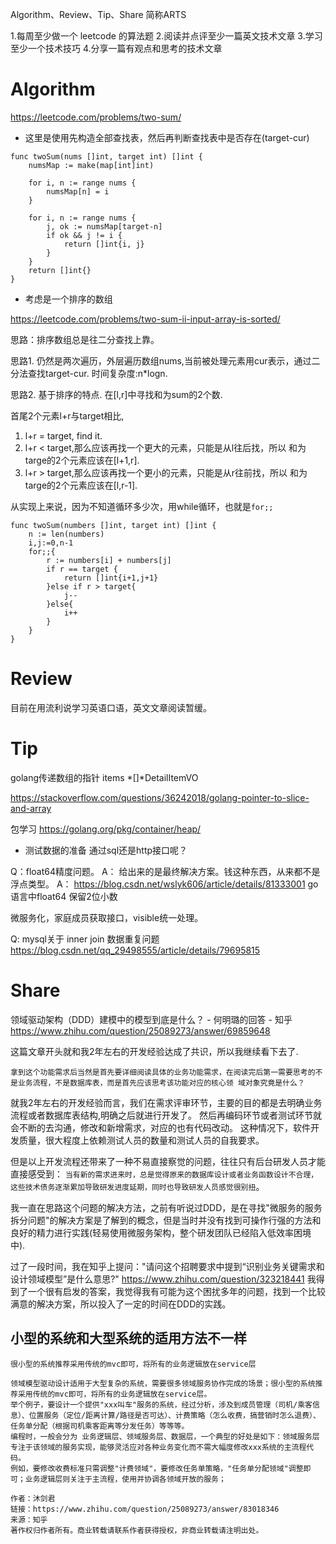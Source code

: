 
Algorithm、Review、Tip、Share 简称ARTS

1.每周至少做一个 leetcode 的算法题 2.阅读并点评至少一篇英文技术文章 3.学习至少一个技术技巧 4.分享一篇有观点和思考的技术文章

# Algorithm
https://leetcode.com/problems/two-sum/

* 这里是使用先构造全部查找表，然后再判断查找表中是否存在(target-cur)
```
func twoSum(nums []int, target int) []int {
	numsMap := make(map[int]int)

	for i, n := range nums {
		numsMap[n] = i
	}

	for i, n := range nums {
		j, ok := numsMap[target-n]
		if ok && j != i {
            return []int{i, j}
		}
	}
	return []int{}
}
```

* 考虑是一个排序的数组

https://leetcode.com/problems/two-sum-ii-input-array-is-sorted/

思路：排序数组总是往二分查找上靠。

思路1. 仍然是两次遍历，外层遍历数组nums,当前被处理元素用cur表示，通过二分法查找target-cur. 时间复杂度:n*logn.

思路2. 基于排序的特点. 在[l,r]中寻找和为sum的2个数.

首尾2个元素l+r与target相比, 
1. l+r = target, find it.
2. l+r < target,那么应该再找一个更大的元素，只能是从l往后找，所以 和为targe的2个元素应该在[l+1,r].
3. l+r > target,那么应该再找一个更小的元素，只能是从r往前找，所以 和为targe的2个元素应该在[l,r-1].

从实现上来说，因为不知道循环多少次，用while循环，也就是`for;;`

```
func twoSum(numbers []int, target int) []int {
    n := len(numbers)
    i,j:=0,n-1
    for;;{
        r := numbers[i] + numbers[j]
        if r == target {
            return []int{i+1,j+1}
        }else if r > target{
            j--
        }else{
            i++
        }
    }
}
```

# Review
目前在用流利说学习英语口语，英文文章阅读暂缓。

# Tip

golang传递数组的指针
items *[]*DetailItemVO

https://stackoverflow.com/questions/36242018/golang-pointer-to-slice-and-array

包学习
https://golang.org/pkg/container/heap/

* 测试数据的准备
通过sql还是http接口呢？


Q：float64精度问题。
A： 给出来的是最终解决方案。钱这种东西，从来都不是浮点类型。
A： https://blog.csdn.net/wslyk606/article/details/81333001
go语言中float64 保留2位小数

微服务化，家庭成员获取接口，visible统一处理。

Q: mysql关于 inner join 数据重复问题
https://blog.csdn.net/qq_29498555/article/details/79695815

# Share
领域驱动架构（DDD）建模中的模型到底是什么？ - 何明璐的回答 - 知乎
https://www.zhihu.com/question/25089273/answer/69859648

这篇文章开头就和我2年左右的开发经验达成了共识，所以我继续看下去了.
```
拿到这个功能需求后当然是首先要详细阅读具体的业务功能需求，在阅读完后第一需要思考的不是业务流程，不是数据库表，而是首先应该思考该功能对应的核心领 域对象究竟是什么？
```
就我2年左右的开发经验而言，我们在需求评审环节，主要的目的都是去明确业务流程或者数据库表结构,明确之后就进行开发了。
然后再编码环节或者测试环节就会不断的去沟通，修改和新增需求，对应的也有代码改动。
这种情况下，软件开发质量，很大程度上依赖测试人员的数量和测试人员的自我要求。

但是以上开发流程还带来了一种不易直接察觉的问题，往往只有后台研发人员才能直接感受到：
`当有新的需求进来时，总是觉得原来的数据库设计或者业务函数设计不合理，这些技术债务逐渐累加导致研发进度延期，同时也导致研发人员感觉很别扭`。

我一直在思路这个问题的解决方法，之前有听说过DDD，是在寻找"微服务的服务拆分问题"的解决方案是了解到的概念，但是当时并没有找到可操作行强的方法和良好的精力进行实践(轻易使用微服务架构，整个研发团队已经陷入低效率困境中).

过了一段时间，我在知乎上提问："请问这个招聘要求中提到“识别业务关键需求和设计领域模型”是什么意思?"
https://www.zhihu.com/question/323218441
我得到了一个很有启发的答案，我觉得我有可能为这个困扰多年的问题，找到一个比较满意的解决方案，所以投入了一定的时间在DDD的实践。


## 小型的系统和大型系统的适用方法不一样
`很小型的系统推荐采用传统的mvc即可，将所有的业务逻辑放在service层`

```
领域模型驱动设计适用于大型复杂的系统，需要很多领域服务协作完成的场景；很小型的系统推荐采用传统的mvc即可，将所有的业务逻辑放在service层。
举个例子，要设计一个提供"xxx叫车"服务的系统，经过分析，涉及到成员管理（司机/乘客信息）、位置服务（定位/距离计算/路径是否可达）、计费策略（怎么收费，搞营销时怎么退费）、任务单分配（根据司机乘客距离等分发任务）等等等。
编程时，一般会分为 业务逻辑层、领域服务层、数据层，一个典型的好处是如下：领域服务层专注于该领域的服务实现，能够灵活应对各种业务变化而不需大幅度修改xxx系统的主流程代码。
例如，要修改收费标准只需调整"计费领域"，要修改任务单策略，"任务单分配领域"调整即可；业务逻辑层则关注于主流程，使用并协调各领域开放的服务；

作者：沐剑君
链接：https://www.zhihu.com/question/25089273/answer/83018346
来源：知乎
著作权归作者所有。商业转载请联系作者获得授权，非商业转载请注明出处。
```

